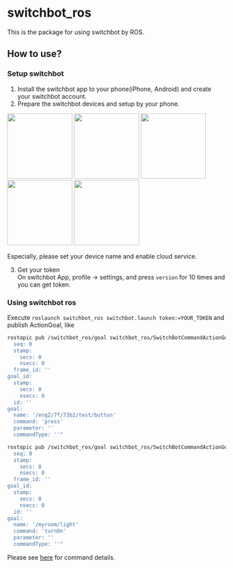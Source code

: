 # switchbot_ros
This is the package for using switchbot by ROS.

## How to use?
### Setup switchbot
1. Install the switchbot app to your phone(iPhone, Android) and create your switchbot account.  
2. Prepare the switchbot devices and setup by your phone.  

<img src="https://user-images.githubusercontent.com/27789460/121886201-1b0f5700-cd50-11eb-80d2-42cd98554905.PNG" width=150> <img src="https://user-images.githubusercontent.com/27789460/121886458-6164b600-cd50-11eb-81fd-3b9fef35518d.PNG" width=150> <img src="https://user-images.githubusercontent.com/27789460/121886467-6295e300-cd50-11eb-8c33-7fcbcbafb9ac.PNG" width=150> <img src="https://user-images.githubusercontent.com/27789460/121886470-63c71000-cd50-11eb-93a1-274ed98a96e6.PNG" width=150> <img src="https://user-images.githubusercontent.com/27789460/121886477-64f83d00-cd50-11eb-9d51-437b4d18fa8d.PNG" width=150>

Especially, please set your device name and enable cloud service.

3. Get your token  
On switchbot App, profile -> settings, and press `version` for 10 times and you can get token.

### Using switchbot ros
Execute `roslaunch switchbot_ros switchbot.launch token:=YOUR_TOKEN` and publish ActionGoal, like
```bash
rostopic pub /switchbot_ros/goal switchbot_ros/SwitchBotCommandActionGoal "header:
  seq: 0
  stamp:
    secs: 0
    nsecs: 0
  frame_id: ''
goal_id:
  stamp:
    secs: 0
    nsecs: 0
  id: ''
goal:
  name: '/eng2/7f/73b2/test/button'
  command: 'press'
  parameter: ''
  commandType: ''"
```
```bash
rostopic pub /switchbot_ros/goal switchbot_ros/SwitchBotCommandActionGoal "header:
  seq: 0
  stamp:
    secs: 0
    nsecs: 0
  frame_id: ''
goal_id:
  stamp:
    secs: 0
    nsecs: 0
  id: ''
goal:
  name: '/myroom/light'
  command: 'turnOn'
  parameter: ''
  commandType: ''"
```
Please see [here](https://github.com/OpenWonderLabs/SwitchBotAPI#command-set-for-physical-devices) for command details.